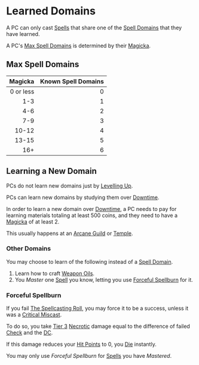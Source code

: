 # Learned Domains

A PC can only cast [Spells](../../Spells.md) that share one of the [Spell Domains](../../Spells/Spell%20Domains/{Spell%20Domains}.md) that they have learned.

A PC's [Max Spell Domains](Learned%20Domains.md#Max%20Spell%20Domains) is determined by their [Magicka](../../../Player%20Characters/Attributes/Magicka.md).

## Max Spell Domains

|   Magicka | Known Spell Domains |
| --------: | ------------------: |
| 0 or less |                   0 |
|       1-3 |                   1 |
|       4-6 |                   2 |
|       7-9 |                   3 |
|     10-12 |                   4 |
|     13-15 |                   5 |
|       16+ |                   6 |

## Learning a New Domain

PCs do not learn new domains just by [Levelling Up](../../../Player%20Characters/Progression/Level.md#Level%20Up).

PCs can learn new domains by studying them over [Downtime](../../../Game%20Procedures/Exploration/Downtime.md).

In order to learn a new domain over [Downtime](../../../Game%20Procedures/Exploration/Downtime.md), a PC needs to pay for learning materials totaling at least 500 coins, and they need to have a [Magicka](../../../Player%20Characters/Attributes/Magicka.md) of at least 2.

This usually happens at an [Arcane Guild](../../../Resources%20for%20GMs/Economy/Relevant%20Prices/Arcane%20Guild.md) or [Temple](../../../Resources%20for%20GMs/Economy/Relevant%20Prices/Temple.md).

### Other Domains

You may choose to learn of the following instead of a [Spell Domain](../../Spells/Spell%20Domains/{Spell%20Domains}.md).

1. Learn how to craft [Weapon Oils](../../Crafting/Weapon%20Oils.md).
2. You *Master* one [Spell](../../Spells.md) you know, letting you use [Forceful Spellburn](Learned%20Domains.md#Forceful%20Spellburn) for it.

### Forceful Spellburn

If you fail [The Spellcasting Roll](../Spellcasting.md#The%20Spellcasting%20Roll), you may force it to be a success, unless it was a [Critical Miscast](../../../Game%20Procedures/Die%20Rolling%20Mechanics/Critical%20Miscast.md).

To do so, you take [Tier 3](../../../Game%20Procedures/Combat/Damage/Damage%20Tiers/Tier%203.md) [Necrotic](../../../Game%20Procedures/Combat/Damage/Damage%20Types/Necrotic.md) damage equal to the difference of failed [Check](../../../Game%20Procedures/Core%20Procedures/Check.md) and the [DC](../../../Game%20Procedures/Core%20Procedures/DC.md).

If this damage reduces your [Hit Points](../../../Player%20Characters/Derived%20Statistics/Hit%20Points.md) to 0, you [Die](../../../Game%20Procedures/Conditions/Dying.md#Dead) instantly.

You may only use *Forceful Spellburn* for [Spells](../../Spells.md) you have *Mastered*.
